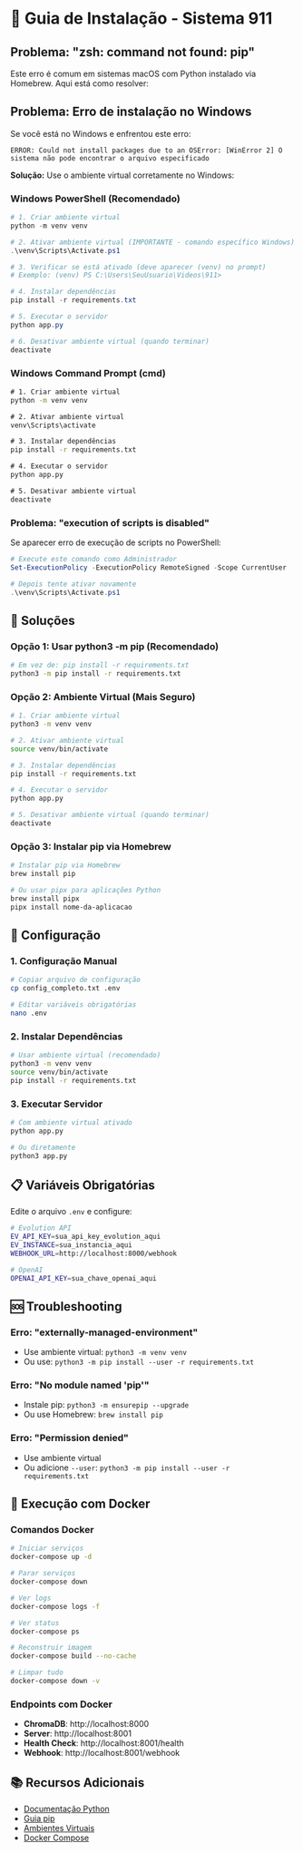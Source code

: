 # 🚀 Guia de Instalação - Sistema 911

## Problema: "zsh: command not found: pip"

Este erro é comum em sistemas macOS com Python instalado via Homebrew. Aqui está como resolver:

## Problema: Erro de instalação no Windows

Se você está no Windows e enfrentou este erro:
```
ERROR: Could not install packages due to an OSError: [WinError 2] O sistema não pode encontrar o arquivo especificado
```

**Solução:** Use o ambiente virtual corretamente no Windows:

### Windows PowerShell (Recomendado)

```powershell
# 1. Criar ambiente virtual
python -m venv venv

# 2. Ativar ambiente virtual (IMPORTANTE - comando específico Windows)
.\venv\Scripts\Activate.ps1

# 3. Verificar se está ativado (deve aparecer (venv) no prompt)
# Exemplo: (venv) PS C:\Users\SeuUsuario\Videos\911>

# 4. Instalar dependências
pip install -r requirements.txt

# 5. Executar o servidor
python app.py

# 6. Desativar ambiente virtual (quando terminar)
deactivate
```

### Windows Command Prompt (cmd)

```cmd
# 1. Criar ambiente virtual
python -m venv venv

# 2. Ativar ambiente virtual
venv\Scripts\activate

# 3. Instalar dependências
pip install -r requirements.txt

# 4. Executar o servidor
python app.py

# 5. Desativar ambiente virtual
deactivate
```

### Problema: "execution of scripts is disabled"

Se aparecer erro de execução de scripts no PowerShell:

```powershell
# Execute este comando como Administrador
Set-ExecutionPolicy -ExecutionPolicy RemoteSigned -Scope CurrentUser

# Depois tente ativar novamente
.\venv\Scripts\Activate.ps1
```

## 🔧 Soluções

### Opção 1: Usar python3 -m pip (Recomendado)

```bash
# Em vez de: pip install -r requirements.txt
python3 -m pip install -r requirements.txt
```

### Opção 2: Ambiente Virtual (Mais Seguro)

```bash
# 1. Criar ambiente virtual
python3 -m venv venv

# 2. Ativar ambiente virtual
source venv/bin/activate

# 3. Instalar dependências
pip install -r requirements.txt

# 4. Executar o servidor
python app.py

# 5. Desativar ambiente virtual (quando terminar)
deactivate
```

### Opção 3: Instalar pip via Homebrew

```bash
# Instalar pip via Homebrew
brew install pip

# Ou usar pipx para aplicações Python
brew install pipx
pipx install nome-da-aplicacao
```

## 🎯 Configuração

### 1. Configuração Manual

```bash
# Copiar arquivo de configuração
cp config_completo.txt .env

# Editar variáveis obrigatórias
nano .env
```

### 2. Instalar Dependências

```bash
# Usar ambiente virtual (recomendado)
python3 -m venv venv
source venv/bin/activate
pip install -r requirements.txt
```

### 3. Executar Servidor

```bash
# Com ambiente virtual ativado
python app.py

# Ou diretamente
python3 app.py
```

## 📋 Variáveis Obrigatórias

Edite o arquivo `.env` e configure:

```bash
# Evolution API
EV_API_KEY=sua_api_key_evolution_aqui
EV_INSTANCE=sua_instancia_aqui
WEBHOOK_URL=http://localhost:8000/webhook

# OpenAI
OPENAI_API_KEY=sua_chave_openai_aqui
```

## 🆘 Troubleshooting

### Erro: "externally-managed-environment"
- Use ambiente virtual: `python3 -m venv venv`
- Ou use: `python3 -m pip install --user -r requirements.txt`

### Erro: "No module named 'pip'"
- Instale pip: `python3 -m ensurepip --upgrade`
- Ou use Homebrew: `brew install pip`

### Erro: "Permission denied"
- Use ambiente virtual
- Ou adicione `--user`: `python3 -m pip install --user -r requirements.txt`

## 🐳 Execução com Docker

### Comandos Docker

```bash
# Iniciar serviços
docker-compose up -d

# Parar serviços
docker-compose down

# Ver logs
docker-compose logs -f

# Ver status
docker-compose ps

# Reconstruir imagem
docker-compose build --no-cache

# Limpar tudo
docker-compose down -v
```

### Endpoints com Docker

- **ChromaDB**: http://localhost:8000
- **Server**: http://localhost:8001
- **Health Check**: http://localhost:8001/health
- **Webhook**: http://localhost:8001/webhook

## 📚 Recursos Adicionais

- [Documentação Python](https://docs.python.org/3/)
- [Guia pip](https://pip.pypa.io/en/stable/)
- [Ambientes Virtuais](https://docs.python.org/3/tutorial/venv.html)
- [Docker Compose](https://docs.docker.com/compose/) 
